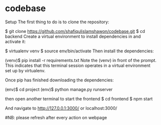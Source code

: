 # codebase
Setup
The first thing to do is to clone the repository:

$ git clone https://github.com/shafiqulislamshawon/codebase.git
$ cd backend
Create a virtual environment to install dependencies in and activate it:

$ virtualenv venv
$ source env/bin/activate
Then install the dependencies:

(venv)$ pip install -r requirements.txt
Note the (venv) in front of the prompt. This indicates that this terminal session operates in a virtual environment set up by virtualenv.

Once pip has finished downloading the dependencies:

(env)$ cd project
(env)$ python manage.py runserver

then open another terminal to start the frontend
$ cd frontend
$ npm start

And navigate to http://127.0.0.1:3000/
or localhost:3000/

#NB: please refresh after every action on webpage

